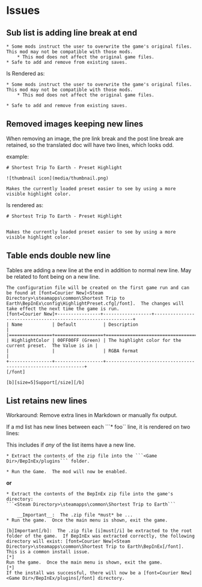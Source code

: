 # Issues

## Sub list is adding line break at end

```
* Some mods instruct the user to overwrite the game's original files.  This mod may not be compatible with those mods.
    * This mod does not affect the original game files.
* Safe to add and remove from existing saves.
```

Is Rendered as:
```
* Some mods instruct the user to overwrite the game's original files.  This mod may not be compatible with those mods.
    * This mod does not affect the original game files.
    
* Safe to add and remove from existing saves.
```

## Removed images keeping new lines

When removing an image, the pre link break and the post line break are retained,
so the translated doc will have two lines, which looks odd.

example:
```
# Shortest Trip To Earth - Preset Highlight

![thumbnail icon](media/thumbnail.png)

Makes the currently loaded preset easier to see by using a more visible highlight color.
```

Is rendered as:
```
# Shortest Trip To Earth - Preset Highlight


Makes the currently loaded preset easier to see by using a more visible highlight color.
```

## Table ends double new line
Tables are adding a new line at the end in addition to normal new line.
May be related to font being on a new line.

```
The configuration file will be created on the first game run and can be found at [font=Courier New]<Steam Directory>\steamapps\common\Shortest Trip to Earth\BepInEx\config\HighlightPreset.cfg[/font].  The changes will take effect the next time the game is run.
[font=Courier New]+----------------+------------------+--------------------------------------------------------------+
| Name           | Default          | Description                                                  |
|================+==================+==============================================================|
| HighlightColor | 00FF00FF (Green) | The highlight color for the current preset.  The Value is in |
|                |                  | RGBA format                                                  |
+----------------+------------------+--------------------------------------------------------------+
[/font]
 
[b][size=5]Support[/size][/b] 
```

## List retains new lines
Workaround:  Remove extra lines in Markdown or manually fix output.

If a md list has new lines between each ```* foo`` line, it is rendered on two lines:

This includes if *any* of the list items have a new line.  

```
* Extract the contents of the zip file into the ```<Game Dir>/BepInEx/plugins``` folder.

* Run the Game.  The mod will now be enabled.

```

**or**

```
* Extract the contents of the BepInEx zip file into the game's directory:
```<Steam Directory>\steamapps\common\Shortest Trip to Earth```
    
    __Important__:  The .zip file *must* be ...
* Run the game.  Once the main menu is shown, exit the game.  
```

```
[b]Important[/b]:  The .zip file [i]must[/i] be extracted to the root folder of the game.  If BepInEx was extracted correctly, the following directory will exist: [font=Courier New]<Steam Directory>\steamapps\common\Shortest Trip to Earth\BepInEx[/font].  This is a common install issue.
[*]
Run the game.  Once the main menu is shown, exit the game.
[*]
If the install was successful, there will now be a [font=Courier New]<Game Dir>/BepInEx/plugins[/font] directory.
```